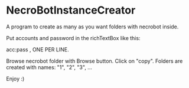 # NecroBotInstanceCreator
A program to create as many as you want folders with necrobot inside.

Put accounts and password in the richTextBox like this:

acc:pass , ONE PER LINE.

Browse necrobot folder with Browse button.
Click on "copy".
Folders are created with names: "1", "2", "3", ...

Enjoy :)

